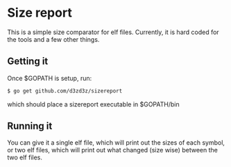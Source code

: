# Size report

This is a simple size comparator for elf files.  Currently, it is hard
coded for the tools and a few other things.

## Getting it

Once $GOPATH is setup, run:

```bash
$ go get github.com/d3zd3z/sizereport
```

which should place a sizereport executable in $GOPATH/bin

## Running it

You can give it a single elf file, which will print out the sizes of
each symbol, or two elf files, which will print out what changed (size
wise) between the two elf files.
